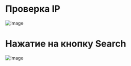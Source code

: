 # Проверка IP
 ![image](https://github.com/rommarioo/ipCheker/assets/94062597/652729e2-5eba-452d-bba4-1c3c649eda50)


# Нажатие на кнопку Search
![image](https://github.com/rommarioo/ipCheker/assets/94062597/03e2991a-3ada-4b66-b8e9-8badffa091f0)
